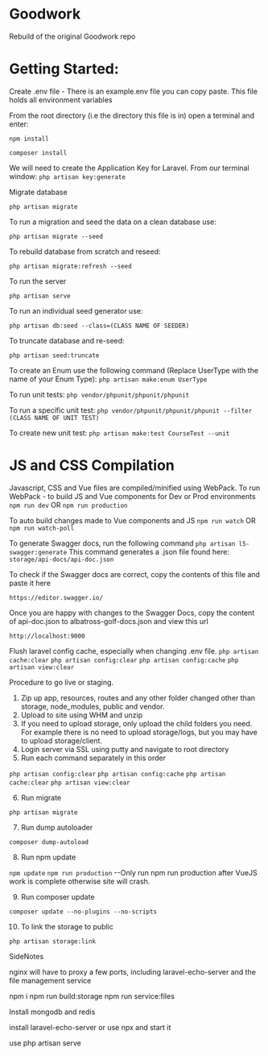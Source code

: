 # Goodwork
Rebuild of the original Goodwork repo 
# Getting Started:

Create .env file - There is an example.env file you can copy paste. This file holds all environment variables

From the root directory (i.e the directory this file is in) open a terminal and enter:

``npm install``

``composer install``

We will need to create the Application Key for Laravel. From our terminal window:
``php artisan key:generate``

Migrate database

``php artisan migrate``

To run a migration and seed the data on a clean database use:

``php artisan migrate --seed``

To rebuild database from scratch and reseed:

``php artisan migrate:refresh --seed``

To run the server

``php artisan serve``

To run an individual seed generator use:

``php artisan db:seed --class=(CLASS NAME OF SEEDER)``

To truncate database and re-seed:

``php artisan seed:truncate``

To create an Enum use the following command (Replace UserType with the name of your Enum Type):
``php artisan make:enum UserType``

To run unit tests:
``php vendor/phpunit/phpunit/phpunit``

To run a specific unit test:
``php vendor/phpunit/phpunit/phpunit --filter (CLASS NAME OF UNIT TEST)``

To create new unit test: 
``php artisan make:test CourseTest --unit``

# JS and CSS Compilation
Javascript, CSS and Vue files are compiled/minified using WebPack.
To run WebPack - to build JS and Vue components for Dev or Prod environments
``npm run dev``
OR
``npm run production``

To auto build changes made to Vue components and JS
``npm run watch``
OR
``npm run watch-poll``

To generate Swagger docs, run the following command
``php artisan l5-swagger:generate``
This command generates a .json file found here:
``storage/api-docs/api-doc.json``

To check if the Swagger docs are correct, copy the contents of this file and paste it here

``https://editor.swagger.io/``

Once you are happy with changes to the Swagger Docs, copy the content of api-doc.json to albatross-golf-docs.json and view this url

``http://localhost:9000``

Flush laravel config cache, especially when changing .env file.
``php artisan cache:clear``
``php artisan config:clear``
``php artisan config:cache``
``php artisan view:clear``

Procedure to go live or staging.
1) Zip up app, resources, routes and any other folder changed other than storage, node_modules, public and vendor.
2) Upload to site using WHM and unzip
3) If you need to upload storage, only upload the child folders you need. For example there is no need to upload storage/logs, but you may have to upload storage/client.
4) Login server via SSL using putty and navigate to root directory
5) Run each command separately in this order

``php artisan config:clear``
``php artisan config:cache``
``php artisan cache:clear``
``php artisan view:clear``

6) Run migrate

``php artisan migrate``

7) Run dump autoloader

``composer dump-autoload``

8) Run npm update

``npm update``
``npm run production`` --Only run npm run production after VueJS work is complete otherwise site will crash.

9) Run composer update

``composer update --no-plugins --no-scripts``

10) To link the storage to public

``php artisan storage:link``


SideNotes

nginx will have to proxy a few ports, including laravel-echo-server and the file management service

npm i
npm run build:storage
npm run service:files

Install mongodb and redis

install laravel-echo-server or use npx and start it

use php artisan serve
